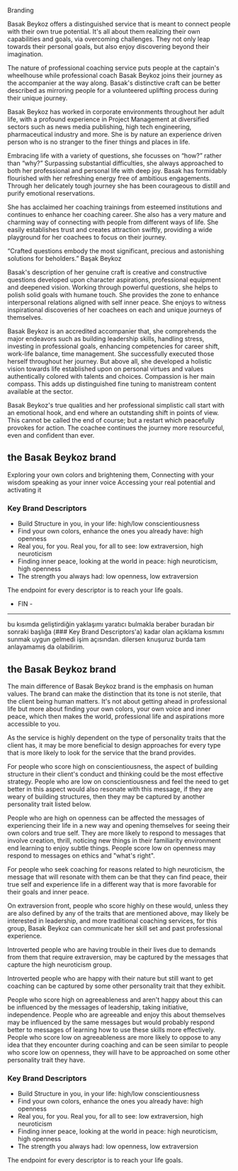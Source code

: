 Branding

Basak Beykoz offers a distinguished service that is meant to connect people with their own true potential. It's all about them realizing their own capabilities and goals, via overcoming challenges. They not only leap towards their personal goals, but also enjoy discovering beyond their imagination.

The nature of professional coaching service puts people at the captain's wheelhouse while professional coach Basak Beykoz joins their journey as the accompanier at the way along. Basak's distinctive craft can be better described as mirroring people for a volunteered uplifting process during their unique journey. 

Basak Beykoz has worked in corporate environments throughout her adult life, with a profound experience in Project Management at diversified sectors such as news media publishing, high tech engineering, pharmaceutical industry and more. She is by nature an experience driven person who is no stranger to the finer things and places in life. 

Embracing life with a variety of questions, she focusses on “how?” rather than “why?” Surpassing substantial difficulties, she always approached to both her professional and personal life with deep joy. Basak has formidably flourished with her refreshing energy free of ambitious engagements. Through her delicately tough journey she has been courageous to distill and purify emotional reservations. 

She has acclaimed her coaching trainings from esteemed institutions and continues to enhance her coaching career. She also has a very mature and charming way of connecting with people from different ways of life. She easily establishes trust and creates attraction swiftly, providing a wide playground for her coachees to focus on their journey. 

“Crafted questions embody the most significant, precious and astonishing solutions for beholders.” Başak Beykoz

Basak's description of her genuine craft is creative and constructive questions developed upon character aspirations, professional equipment and deepened vision. Working through powerful questions, she helps to polish solid goals with humane touch. She provides the zone to enhance interpersonal relations aligned with self inner peace. She enjoys to witness inspirational discoveries of her coachees on each and unique journeys of themselves.

Basak Beykoz is an accredited accompanier that, she comprehends the major endeavors such as building leadership skills, handling stress, investing in professional goals, enhancing competencies for career shift, work-life balance, time management. She successfully executed those herself throughout her journey. But above all, she developed a holistic vision towards life established upon on personal virtues and values authentically colored with talents and choices. Compassion is her main compass. This adds up distinguished fine tuning to manistream content available at the sector. 

Basak Beykoz's true qualities and her professional simplistic call start with an emotional hook, and end where an outstanding shift in points of view. This cannot be called the end of course; but a restart which peacefully provokes for action. The coachee continues the journey more resourceful, even and confident than ever. 

## the Basak Beykoz brand

Exploring your own colors and brightening them, 
Connecting with your wisdom speaking as your inner voice
Accessing your real potential and activating it


### Key Brand Descriptors
- Build Structure in you, in your life: high/low conscientiousness
- Find your own colors, enhance the ones you already have: high openness
- Real you, for you. Real you, for all to see: low extraversion, high neuroticism
- Finding inner peace, looking at the world in peace: high neuroticism, high openness
- The strength you always had: low openness, low extraversion

The endpoint for every descriptor is to reach your life goals.
- FIN -

----
bu kısımda geliştirdiğin yaklaşımı yaratıcı bulmakla beraber buradan bir sonraki başlığa (### Key Brand Descriptors'a) kadar olan açıklama kısmını sunmak uygun gelmedi işim açısından. dilersen knuşuruz burda tam anlayamamış da olabilirim.

## the Basak Beykoz brand

The main difference of Basak Beykoz brand is the emphasis on human values. The brand can make the distinction that its tone is not sterile, that the client being human matters. It's not about getting ahead in professional life but more about finding your own colors, your own voice and inner peace, which then makes the world, professional life and aspirations more accessible to you.

As the service is highly dependent on the type of personality traits that the client has, it may be more beneficial to design approaches for every type that is more likely to look for the service that the brand provides.

For people who score high on conscientiousness, the aspect of building structure in their client's conduct and thinking could be the most effective strategy. People who are low on conscientiousness and feel the need to get better in this aspect would also resonate with this message, if they are weary of building structures, then they may be captured by another personality trait listed below.

People who are high on openness can be affected the messages of experiencing their life in a new way and opening themselves for seeing their own colors and true self. They are more likely to respond to messages that involve creation, thrill, noticing new things in their familiarity environment end learning to enjoy subtle things. People score low on openness may respond to messages on ethics and "what's right".

For people who seek coaching for reasons related to high neuroticism, the message that will resonate with them can be that they can find peace, their true self and experience life in a different way that is more favorable for their goals and inner peace. 

On extraversion front, people who score highly on these would, unless they are also defined by any of the traits that are mentioned above, may likely be interested in leadership, and more traditional coaching services, for this group, Basak Beykoz can communicate her skill set and past professional experience. 

Introverted people who are having trouble in their lives due to demands from them that require extraversion, may be captured by the messages that capture the high neuroticism group.

Introverted people who are happy with their nature but still want to get coaching can be captured by some other personality trait that they exhibit.

People who score high on agreeableness and aren't happy about this can be influenced by the messages of leadership, taking initiative, independence. People who are agreeable and enjoy this about themselves may be influenced by the same messages but would probably respond better to messages of learning how to use these skills more effectively. People who score low on agreeableness are more likely to oppose to any idea that they encounter during coaching and can be seen similar to people who score low on openness, they will have to be approached on some other personality trait they have. 

### Key Brand Descriptors
- Build Structure in you, in your life: high/low conscientiousness
- Find your own colors, enhance the ones you already have: high openness
- Real you, for you. Real you, for all to see: low extraversion, high neuroticism
- Finding inner peace, looking at the world in peace: high neuroticism, high openness
- The strength you always had: low openness, low extraversion

The endpoint for every descriptor is to reach your life goals.
